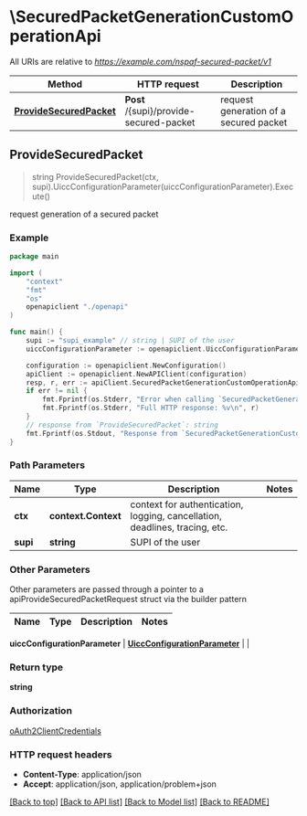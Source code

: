 # \SecuredPacketGenerationCustomOperationApi

All URIs are relative to *https://example.com/nspaf-secured-packet/v1*

Method | HTTP request | Description
------------- | ------------- | -------------
[**ProvideSecuredPacket**](SecuredPacketGenerationCustomOperationApi.md#ProvideSecuredPacket) | **Post** /{supi}/provide-secured-packet | request generation of a secured packet



## ProvideSecuredPacket

> string ProvideSecuredPacket(ctx, supi).UiccConfigurationParameter(uiccConfigurationParameter).Execute()

request generation of a secured packet

### Example

```go
package main

import (
    "context"
    "fmt"
    "os"
    openapiclient "./openapi"
)

func main() {
    supi := "supi_example" // string | SUPI of the user
    uiccConfigurationParameter := openapiclient.UiccConfigurationParameter{Interface{}: new(interface{})} // UiccConfigurationParameter | 

    configuration := openapiclient.NewConfiguration()
    apiClient := openapiclient.NewAPIClient(configuration)
    resp, r, err := apiClient.SecuredPacketGenerationCustomOperationApi.ProvideSecuredPacket(context.Background(), supi).UiccConfigurationParameter(uiccConfigurationParameter).Execute()
    if err != nil {
        fmt.Fprintf(os.Stderr, "Error when calling `SecuredPacketGenerationCustomOperationApi.ProvideSecuredPacket``: %v\n", err)
        fmt.Fprintf(os.Stderr, "Full HTTP response: %v\n", r)
    }
    // response from `ProvideSecuredPacket`: string
    fmt.Fprintf(os.Stdout, "Response from `SecuredPacketGenerationCustomOperationApi.ProvideSecuredPacket`: %v\n", resp)
}
```

### Path Parameters


Name | Type | Description  | Notes
------------- | ------------- | ------------- | -------------
**ctx** | **context.Context** | context for authentication, logging, cancellation, deadlines, tracing, etc.
**supi** | **string** | SUPI of the user | 

### Other Parameters

Other parameters are passed through a pointer to a apiProvideSecuredPacketRequest struct via the builder pattern


Name | Type | Description  | Notes
------------- | ------------- | ------------- | -------------

 **uiccConfigurationParameter** | [**UiccConfigurationParameter**](UiccConfigurationParameter.md) |  | 

### Return type

**string**

### Authorization

[oAuth2ClientCredentials](../README.md#oAuth2ClientCredentials)

### HTTP request headers

- **Content-Type**: application/json
- **Accept**: application/json, application/problem+json

[[Back to top]](#) [[Back to API list]](../README.md#documentation-for-api-endpoints)
[[Back to Model list]](../README.md#documentation-for-models)
[[Back to README]](../README.md)

